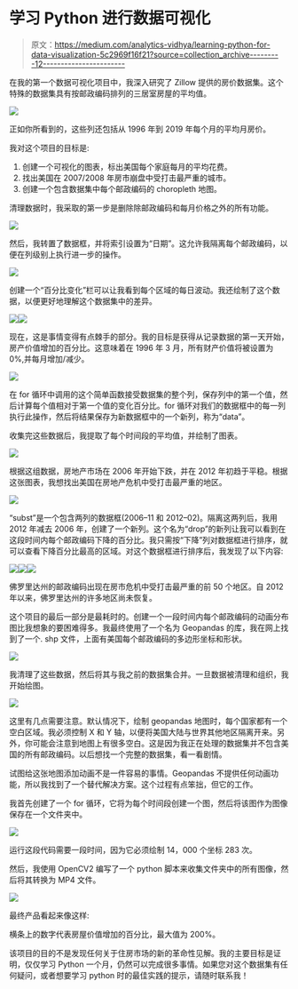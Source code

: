 # 学习 Python 进行数据可视化

> 原文：<https://medium.com/analytics-vidhya/learning-python-for-data-visualization-5c2969f16f21?source=collection_archive---------12----------------------->

在我的第一个数据可视化项目中，我深入研究了 Zillow 提供的房价数据集。这个特殊的数据集具有按邮政编码排列的三居室房屋的平均值。

![](img/1d6d336180883a33669655cd97ccda98.png)

正如你所看到的，这些列还包括从 1996 年到 2019 年每个月的平均月房价。

我对这个项目的目标是:

1.  创建一个可视化的图表，标出美国每个家庭每月的平均花费。
2.  找出美国在 2007/2008 年房市崩盘中受打击最严重的城市。
3.  创建一个包含数据集中每个邮政编码的 choropleth 地图。

清理数据时，我采取的第一步是删除除邮政编码和每月价格之外的所有功能。

![](img/f1d5e8a627026c4ae2f8b63be7a8d42b.png)

然后，我转置了数据框，并将索引设置为“日期”。这允许我隔离每个邮政编码，以便在列级别上执行进一步的操作。

![](img/854bd253474357ab19186a397a25bbf1.png)

创建一个“百分比变化”栏可以让我看到每个区域的每日波动。我还绘制了这个数据，以便更好地理解这个数据集中的差异。

![](img/42b9f10fcc2cb57aeb8ec8066709ff29.png)![](img/6e319ed3555d7492f21085ba76a27722.png)

现在，这是事情变得有点棘手的部分。我的目标是获得从记录数据的第一天开始，房产价值增加的百分比。这意味着在 1996 年 3 月，所有财产价值将被设置为 0%,并每月增加/减少。

![](img/4876af2a6b35b353260e1c21d07ea055.png)

在 for 循环中调用的这个简单函数接受数据集的整个列，保存列中的第一个值，然后计算每个值相对于第一个值的变化百分比。for 循环对我们的数据框中的每一列执行此操作，然后将结果保存为新数据框中的一个新列，称为“data”。

收集完这些数据后，我提取了每个时间段的平均值，并绘制了图表。

![](img/3fee830b3e42277b5b79aeb48a187915.png)

根据这组数据，房地产市场在 2006 年开始下跌，并在 2012 年初趋于平稳。根据这张图表，我想找出美国在房地产危机中受打击最严重的地区。

![](img/5cac7c6e7ae2ee334281df0a9b3f27f7.png)

“subst”是一个包含两列的数据框(2006–11 和 2012–02)。隔离这两列后，我用 2012 年减去 2006 年，创建了一个新列。这个名为“drop”的新列让我可以看到在这段时间内每个邮政编码下降的百分比。我只需按“下降”列对数据框进行排序，就可以查看下降百分比最高的区域。对这个数据框进行排序后，我发现了以下内容:

![](img/aa1122992f5f7ccff13772d86c445696.png)![](img/1c9e54574ef6e8b988d07935f59f912b.png)![](img/be9a79aadf53cf549ac8cdb9d970b70d.png)

佛罗里达州的邮政编码出现在房市危机中受打击最严重的前 50 个地区。自 2012 年以来，佛罗里达州的许多地区尚未恢复。

这个项目的最后一部分是最耗时的。创建一个一段时间内每个邮政编码的动画分布图比我想象的要困难得多。我最终使用了一个名为 Geopandas 的库，我在网上找到了一个. shp 文件，上面有美国每个邮政编码的多边形坐标和形状。

![](img/8e316958fb935961e84ee65815a6b27c.png)

我清理了这些数据，然后将其与我之前的数据集合并。一旦数据被清理和组织，我开始绘图。

![](img/a3c24ba897855e0badf0008df1137937.png)

这里有几点需要注意。默认情况下，绘制 geopandas 地图时，每个国家都有一个空白区域。我必须控制 X 和 Y 轴，以便将美国大陆与世界其他地区隔离开来。另外，你可能会注意到地图上有很多空白。这是因为我正在处理的数据集并不包含美国的所有邮政编码。以后想找一个完整的数据集，看一看剧情。

试图给这张地图添加动画不是一件容易的事情。Geopandas 不提供任何动画功能，所以我找到了一个替代解决方案。这个过程有点笨拙，但它的工作。

我首先创建了一个 for 循环，它将为每个时间段创建一个图，然后将该图作为图像保存在一个文件夹中。

![](img/2bc9605022a340d52a6032c22649e10b.png)

运行这段代码需要一段时间，因为它必须绘制 14，000 个坐标 283 次。

然后，我使用 OpenCV2 编写了一个 python 脚本来收集文件夹中的所有图像，然后将其转换为 MP4 文件。

![](img/a495bbd3cd3a5fc85f02e66788113387.png)

最终产品看起来像这样:

横条上的数字代表房屋价值增加的百分比，最大值为 200%。

该项目的目的不是发现任何关于住房市场的新的革命性见解。我的主要目标是证明，仅仅学习 Python 一个月，仍然可以完成很多事情。如果您对这个数据集有任何疑问，或者想要学习 python 时的最佳实践的提示，请随时联系我！